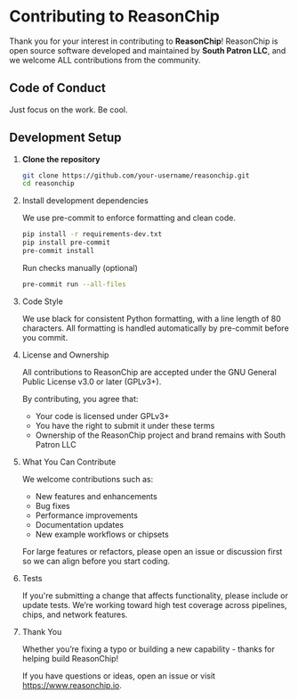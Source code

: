 # Contributing to ReasonChip

Thank you for your interest in contributing to **ReasonChip**!
ReasonChip is open source software developed and maintained by
**South Patron LLC**, and we welcome ALL contributions from the
community.

## Code of Conduct

Just focus on the work. Be cool.

## Development Setup

1. **Clone the repository**

   ```bash
   git clone https://github.com/your-username/reasonchip.git
   cd reasonchip
   ```

2. Install development dependencies

    We use pre-commit to enforce formatting and clean code.

    ```bash
    pip install -r requirements-dev.txt
    pip install pre-commit
    pre-commit install
    ```

    Run checks manually (optional)

    ```bash
    pre-commit run --all-files
    ```

3. Code Style

    We use black for consistent Python formatting, with a line length of 80
    characters. All formatting is handled automatically by pre-commit before
    you commit.

4. License and Ownership

    All contributions to ReasonChip are accepted under the
    GNU General Public License v3.0 or later (GPLv3+).

    By contributing, you agree that:

    - Your code is licensed under GPLv3+
    - You have the right to submit it under these terms
    - Ownership of the ReasonChip project and brand remains with South Patron LLC

5. What You Can Contribute

    We welcome contributions such as:

    - New features and enhancements
    - Bug fixes
    - Performance improvements
    - Documentation updates
    - New example workflows or chipsets

    For large features or refactors, please open an issue or discussion first
    so we can align before you start coding.

6. Tests

    If you're submitting a change that affects functionality, please include
    or update tests. We’re working toward high test coverage across pipelines,
    chips, and network features.

7. Thank You

    Whether you’re fixing a typo or building a new capability - thanks for
    helping build ReasonChip!

    If you have questions or ideas, open an issue or visit
    https://www.reasonchip.io.


